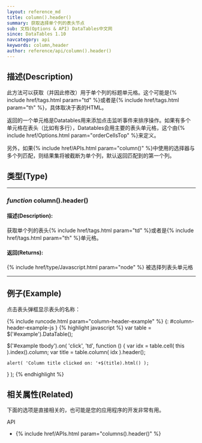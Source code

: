 ```yaml
---
layout: reference_md
title: column().header()
summary: 获取选择单个列的表头节点
sub: 文档(Options & API) DataTables中文网
since: DataTables 1.10
navcategory: api
keywords: column,header
author: reference/api/column().header()
---
```


## 描述(Description)
此方法可以获取（并因此修改）用于单个列的标题单元格。这个可能是{% include href/tags.html param="td" %}或者是{% include href/tags.html param="th" %}，具体取决于表的HTML。

返回的一个单元格是Datatables用来添加点击监听事件来排序操作。如果有多个单元格在表头（比如有多行），Datatables会用主要的表头单元格，这个由{% include href/Options.html param="orderCellsTop" %}来定义。

另外，如果{% include href/APIs.html param="column()" %}中使用的选择器与多个列匹配，则结果集将被截断为单个列，默认返回匹配到的第一个列。



## 类型(Type)
---
    
### _function_ **column().header()**   

#### 描述(Description):
获取单个列的表头{% include href/tags.html param="td" %}或者是{% include href/tags.html param="th" %}单元格。

#### 返回(Returns):
{% include href/type/Javascript.html param="node" %}
被选择列表头单元格


--- 
    
## 例子(Example)

点击表头弹框显示表头的名称：

{% include runcode.html param="column-header-example" %}
{: #column-header-example-js }
{% highlight javascript %}
var table = $('#example').DataTable();
 
$('#example tbody').on( 'click', 'td', function () {
    var idx = table.cell( this ).index().column;
    var title = table.column( idx ).header();
 
    alert( 'Column title clicked on: '+$(title).html() );
} );
{% endhighlight %}



## 相关属性(Related)
下面的选项是直接相关的，也可能是您的应用程序的开发非常有用。

API

- {% include href/APIs.html param="columns().header()" %}

